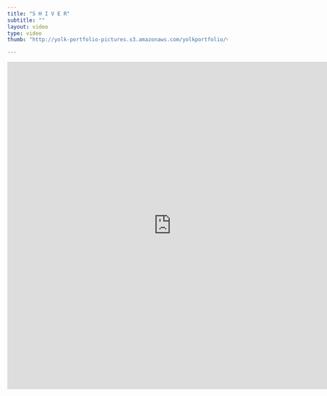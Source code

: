 ```yaml
---
title: "S H I V E R"
subtitle: ""
layout: video
type: video
thumb: "http://yolk-portfolio-pictures.s3.amazonaws.com/yolkportfolio/videos/SHIVER-thumb.jpg

---
```

<iframe src="http://player.vimeo.com/video/22025548?title=0&amp;byline=0&amp;portrait=0&amp;autoplay=1" width="750" height="750" frameborder="0"></iframe>

